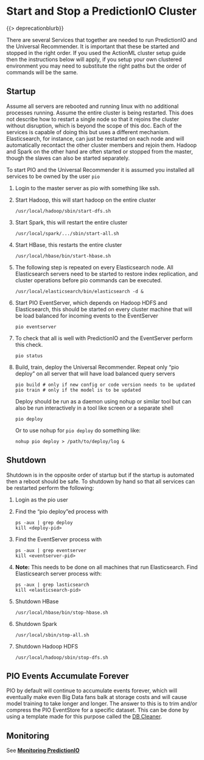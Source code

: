 # Start and Stop a PredictionIO Cluster

{{> deprecationblurb}}

There are several Services that together are needed to run PredictionIO and the Universal Recommender. It is important that these be started and stopped in the right order. If you used the ActionML cluster setup guide then the instructions below will apply, if you setup your own clustered environment you may need to substitute the right paths but the order of commands will be the same.

## Startup
Assume all servers are rebooted and running linux with no additional processes running. Assume the entire cluster is being restarted. This does not describe how to restart a single node so that it rejoins the cluster without disruption, which is beyond the scope of this doc. Each of the services is capable of doing this but uses a different mechanism. Elasticsearch, for instance, can just be restarted on each node and will automatically recontact the other cluster members and rejoin them. Hadoop and Spark on the other hand are often started or stopped from the master, though the slaves can also be started separately.

To start PIO and the Universal Recommender it is assumed you installed all services to be owned by the user `pio`

 1. Login to the master server as pio with something like ssh.
 1. Start Hadoop, this will start hadoop on the entire cluster

    ```
    /usr/local/hadoop/sbin/start-dfs.sh
    ```
 
 1. Start Spark, this will restart the entire cluster

    ```
    /usr/local/spark/.../sbin/start-all.sh
    ```
 
 1. Start HBase, this restarts the entire cluster

    ```
    /usr/local/hbase/bin/start-hbase.sh
    ```
 
 1. The following step is repeated on every Elasticsearch node. All Elasticsearch servers need to be started to restore index replication, and cluster operations before pio commands can be executed.

    ```
    /usr/local/elasticsearch/bin/elasticsearch -d &
    ```

 1. Start PIO EventServer, which depends on Hadoop HDFS and Elasticsearch, this should be started on every cluster machine that will be load balanced for incoming events to the EventServer

    ```
    pio eventserver
    ```

 1. To check that all is well with PredictionIO and the EventServer perform this check.
 
    ```
    pio status 
    ```
 
 1. Build, train, deploy the Universal Recommender. Repeat only “pio deploy” on all server that will have load balanced query servers 

    ```cd /home/pio/universal # or wherever the correct engine.json is
    pio build # only if new config or code version needs to be updated
    pio train # only if the model is to be updated
    ```
	    
	Deploy should be run as a daemon using nohup or similar tool but can also be run interactively in a tool like screen or a separate shell
	    
    ```
    pio deploy
    ```
	
	Or to use nohup for `pio deploy` do something like:

    ```
    nohup pio deploy > /path/to/deploy/log &
    ```
    
## Shutdown

Shutdown is in the opposite order of startup but if the startup is automated then a reboot should be safe. To shutdown by hand so that all services can be restarted perform the following:

 1. Login as the pio user

 1. Find the “pio deploy”ed process with 
    
    ```
    ps -aux | grep deploy
    kill <deploy-pid>
    ```

 1. Find the EventServer process with 

    ```
    ps -aux | grep eventserver
    kill <eventserver-pid>
    ```
    
 1. **Note:** This needs to be done on all machines that run Elasticsearch. Find Elasticsearch server process with:
 
    ```
    ps -aux | grep lasticsearch
    kill <elasticsearch-pid>
    ```

 1. Shutdown HBase

    ```
    /usr/local/hbase/bin/stop-hbase.sh
    ```

 1. Shutdown Spark

    ```
    /usr/local/sbin/stop-all.sh
    ```

 1. Shutdown Hadoop HDFS

    ```
    /usr/local/hadoop/sbin/stop-dfs.sh
    ```

## PIO Events Accumulate Forever

PIO by default will continue to accumulate events forever, which will eventually make even Big Data fans balk at storage costs and will cause model training to take longer and longer. The answer to this is to trim and/or compress the PIO EventStore for a specific dataset. This can be done by using a template made for this purpose called the [DB Cleaner](/docs/db_cleaner_template).

## Monitoring

See [**Monitoring PredictionIO**](/docs/pio_monitoring)
